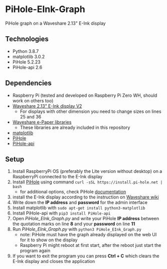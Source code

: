 # PiHole-EInk-Graph
PiHole graph on a Waveshare 2.13" E-Ink display

## Technologies
* Python 3.8.7
* matplotlib 3.0.2
* PiHole 5.2.23
* PiHole-api 2.6

## Dependencies
* Raspberry Pi (tested and developed on Raspberry Pi Zero WH, should work on others too)
* [Waveshare 2.13" E-Ink display V2](https://www.waveshare.com/2.13inch-e-paper-hat.htm)
    * For displays with other dimension you need to change sizes on lines 25 and 36
* [Waveshare e-Paper libraries](https://github.com/waveshare/e-Paper)
    * These libraries are already included in this repository
* [matplotlib](https://matplotlib.org/) 
* [PiHole](https://pi-hole.net/) 
* [PiHole-api](https://pypi.org/project/PiHole-api/)

## Setup
1. Install RaspberryPi OS (preferably the Lite version without desktop) on a RaspberryPi connected to the E-Ink display
2. Install [PiHole](https://pi-hole.net/) using command `curl -sSL https://install.pi-hole.net | bash`
    * for additional options, check PiHole [documentation](https://github.com/pi-hole/pi-hole/#one-step-automated-install)
3. install the E-Ink display according to the instruction on [Waveshare wiki](https://www.waveshare.com/wiki/2.13inch_e-Paper_HAT)
4. Write down the **IP address** and **password** for the admin interface
5. Install matplotlib with `sudo apt-get install python3-matplotlib`
6. Install PiHole-api with `pip3 install PiHole-api`
7. Open *PiHole_EInk_Graph.py* and write your PiHole **IP address** between the quotation marks on line **8** and your **password** on line **11**
8. Run *PiHole_EInk_Graph.py* with `python3 PiHole_EInk_Graph.py`
    * note: PiHole must have the graph already displayed on the web UI for it to show on the display
    * Raspberry Pi might reboot at first start, after the reboot just start the program again
9. If you want to exit the program you can press **Ctrl + C** which clears the E-Ink display and closes the application
